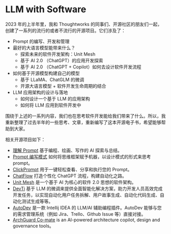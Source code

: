 # LLM with Software

2023 年的上半年里，我和 Thoughtworks 的同事们、开源社区的朋友们一起，创建了一系列的流行的或者不流行的开源项目。它们涉及了：

- Prompt 的编写、开发和管理
- 最好的大语言模型能带来什么？
    - 探索未来的软件开发架构：Unit Mesh
    - 基于 AI 2.0 （ChatGPT）的应用开发探索
    - 基于 AI 2.0 （ChatGPT + Copilot）如何去设计软件开发流程
- 如何基于开源模型构建自己的模型
    - 基于 LLaMA、ChatGLM 的微调
    - 开源大语言模型 + 软件开发生命周期的结合
- LLM 应用架构的设计与落地
    - 如何设计一个基于 LLM 的应用架构
    - 如何将 LLM 应用到软件开发中

围绕于上述的一系列内容，我们也在思考软件开发能给我们带来了什么。所以，我重新整理了过去半年的一些思考、文章，重新编写了这本开源电子书，希望能够帮助到大家。

相关开源项目如下：

- [理解 Prompt](https://github.com/prompt-engineering/understand-prompt) 基于编程、绘画、写作的 AI 探索与总结。
- [Prompt 编写模式](https://github.com/prompt-engineering/prompt-patterns) 如何将思维框架赋予机器，以设计模式的形式来思考
  prompt。
- [ClickPrompt](https://github.com/prompt-engineering/click-prompt) 用于一键轻松查看、分享和执行您的 Prompt。
- [ChatFlow](https://github.com/prompt-engineering/chat-flow)  打造个性化 ChatGPT 流程，构建自动化之路。
- [Unit Mesh](https://github.com/unit-mesh/unit-mesh) 是一个基于 AI 为核心的软件 2.0 思想的软件架构。
- [DevTi](https://github.com/unit-mesh/devti) 基于 LLM
  的微调来提供全面智能化解决方案，助力开发人员高效完成开发任务，以实现自动化用户任务拆解、用户故事生成、自动化代码生成、自动化测试生成等等。
- [AutoDev](https://github.com/unit-mesh/auto-dev) 是一款 Intellij IDEA 的 LLM/AI 辅助编程插件。AutoDev 能够与您的需求管理系统（例如
  Jira、Trello、Github Issue 等）直接对接。
- [ArchGuard Co-mate](https://github.com/archguard/co-mate) is an AI-powered architecture copilot, design and governance
  tools。

